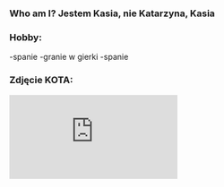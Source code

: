 ### Who am I? Jestem Kasia, nie Katarzyna, Kasia

### Hobby:
-spanie
-granie w gierki
-spanie
 
### Zdjęcie KOTA:
![koto-żyrafa](https://zwierzaki.trojmiasto.pl/10-ciekawostek-o-kotach-o-ktorych-nie-miales-pojecia-n151448.html#gallery1photo498096)
  

